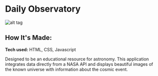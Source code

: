 # Daily Observatory

![alt tag](https://jameskarr.netlify.app/images/nasaPOTD.gif)

## How It's Made:
**Tech used:** HTML, CSS, Javascript

Designed to be an educational resource for astronomy. This application integrates data directly from a NASA API and displays beautiful images of the known universe with information about the cosmic event.
